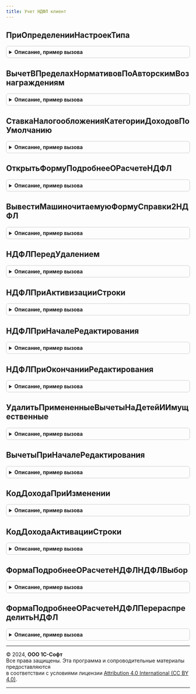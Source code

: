 ```yaml
---
title: Учет НДФЛ клиент
---
```



## ПриОпределенииНастроекТипа
<details style="margin: 1em 0; padding: 0.5em; border: 1px solid #ccc; border-radius: 6px;">

<summary style="font-weight: bold; cursor: pointer;">Описание, пример вызова</summary>

```bsl

// См. ЗарплатаКадрыКлиент.НастройкиТипа.
Процедура ПриОпределенииНастроекТипа(Тип, НастройкиТипа) Экспорт
```

Пример вызова
```bsl
УчетНДФЛКлиент.ПриОпределенииНастроекТипа(Тип, НастройкиТипа) 
```
</details>

## ВычетВПределахНормативовПоАвторскимВознаграждениям
<details style="margin: 1em 0; padding: 0.5em; border: 1px solid #ccc; border-radius: 6px;">

<summary style="font-weight: bold; cursor: pointer;">Описание, пример вызова</summary>

```bsl

//  Возвращаемое значение:
//  	Тип СправочникСсылка.ВидыВычетовНДФЛ, вычет с кодом 405
//
Функция ВычетВПределахНормативовПоАвторскимВознаграждениям() Экспорт
```

Пример вызова
```bsl
Результат = УчетНДФЛКлиент.ВычетВПределахНормативовПоАвторскимВознаграждениям() 
```
</details>

## СтавкаНалогообложенияКатегорииДоходовПоУмолчанию
<details style="margin: 1em 0; padding: 0.5em; border: 1px solid #ccc; border-radius: 6px;">

<summary style="font-weight: bold; cursor: pointer;">Описание, пример вызова</summary>

```bsl

// Возвращает одну из трех ставок налогообложения нерезидента, наиболее соответствующих доходу.
//
// Параметры:
//	КатегорияДохода - ПеречислениеСсылка.КатегорииДоходовНДФЛ -
//
// Возвращаемое значение:
//	Тип ПеречислениеСсылка.НДФЛСтавкиНалогообложенияРезидента.
//
Функция СтавкаНалогообложенияКатегорииДоходовПоУмолчанию(КатегорияДохода) Экспорт
```

Пример вызова
```bsl
Результат = УчетНДФЛКлиент.СтавкаНалогообложенияКатегорииДоходовПоУмолчанию(КатегорияДохода) 
```
</details>

## ОткрытьФормуПодробнееОРасчетеНДФЛ
<details style="margin: 1em 0; padding: 0.5em; border: 1px solid #ccc; border-radius: 6px;">

<summary style="font-weight: bold; cursor: pointer;">Описание, пример вызова</summary>

```bsl

// Процедура открывает общую форму, показывающую, какие вычеты были применены при расчете НДФЛ в документе.
//
// Параметры:
//	Организация									- СправочникСсылка.Организации
//	Владелец									- ФормаКлиентскогоПриложения, элемент, в который необходимо возвратить результат оповещения.
//	МесяцНачисления								- Дата
//	СотрудникФизическоеЛицо						- СправочникСсылка.Сотрудники
//												- СправочникСсылка.ФизическиеЛица
//	НеРаспределятьПоИсточникамФинансирования	- Булево, Истина - если распределение производится документом.
//
// Возвращаемое значение
//	Форма при закрытии отправляет оповещение владельцу, с которым передается содержимое ТЧ НДФЛ и
//	ПримененныеВычетыНаДетейИИмущественные.
//
Процедура ОткрытьФормуПодробнееОРасчетеНДФЛ(Организация, Владелец, МесяцНачисления, СотрудникФизическоеЛицо, НеРаспределятьПоИсточникамФинансирования = Ложь, ОбработчикВыбора = Неопределено) Экспорт
```

Пример вызова
```bsl
УчетНДФЛКлиент.ОткрытьФормуПодробнееОРасчетеНДФЛ(Организация, Владелец, МесяцНачисления, СотрудникФизическоеЛицо, НеРаспределятьПоИсточникамФинансирования, ОбработчикВыбора);
```
</details>

## ВывестиМашиночитаемуюФормуСправки2НДФЛ
<details style="margin: 1em 0; padding: 0.5em; border: 1px solid #ccc; border-radius: 6px;">

<summary style="font-weight: bold; cursor: pointer;">Описание, пример вызова</summary>

```bsl

// Формирует и выводит на экран печатные формы с двумерным штрих-кодом PDF417.
//
// Параметры:
//	КомандыПечати - ТаблицаЗначений - состав полей см. в функции УправлениеПечатью.СоздатьКоллекциюКомандПечати.
//
Функция ВывестиМашиночитаемуюФормуСправки2НДФЛ(ОписаниеКоманды) Экспорт
```

Пример вызова
```bsl
Результат = УчетНДФЛКлиент.ВывестиМашиночитаемуюФормуСправки2НДФЛ(ОписаниеКоманды) 
```
</details>

## НДФЛПередУдалением
<details style="margin: 1em 0; padding: 0.5em; border: 1px solid #ccc; border-radius: 6px;">

<summary style="font-weight: bold; cursor: pointer;">Описание, пример вызова</summary>

```bsl

Процедура НДФЛПередУдалением(Форма, НДФЛВыделенныеСтроки, Отказ) Экспорт
```

Пример вызова
```bsl
УчетНДФЛКлиент.НДФЛПередУдалением(Форма, НДФЛВыделенныеСтроки, Отказ) 
```
</details>

## НДФЛПриАктивизацииСтроки
<details style="margin: 1em 0; padding: 0.5em; border: 1px solid #ccc; border-radius: 6px;">

<summary style="font-weight: bold; cursor: pointer;">Описание, пример вызова</summary>

```bsl

Процедура НДФЛПриАктивизацииСтроки(Форма) Экспорт
```

Пример вызова
```bsl
УчетНДФЛКлиент.НДФЛПриАктивизацииСтроки(Форма) 
```
</details>

## НДФЛПриНачалеРедактирования
<details style="margin: 1em 0; padding: 0.5em; border: 1px solid #ccc; border-radius: 6px;">

<summary style="font-weight: bold; cursor: pointer;">Описание, пример вызова</summary>

```bsl

Процедура НДФЛПриНачалеРедактирования(Форма, ТекущиеДанные, НоваяСтрока, Копирование) Экспорт
```

Пример вызова
```bsl
УчетНДФЛКлиент.НДФЛПриНачалеРедактирования(Форма, ТекущиеДанные, НоваяСтрока, Копирование) 
```
</details>

## НДФЛПриОкончанииРедактирования
<details style="margin: 1em 0; padding: 0.5em; border: 1px solid #ccc; border-radius: 6px;">

<summary style="font-weight: bold; cursor: pointer;">Описание, пример вызова</summary>

```bsl

Процедура НДФЛПриОкончанииРедактирования(Форма) Экспорт
```

Пример вызова
```bsl
УчетНДФЛКлиент.НДФЛПриОкончанииРедактирования(Форма) 
```
</details>

## УдалитьПримененныеВычетыНаДетейИИмущественные
<details style="margin: 1em 0; padding: 0.5em; border: 1px solid #ccc; border-radius: 6px;">

<summary style="font-weight: bold; cursor: pointer;">Описание, пример вызова</summary>

```bsl

Процедура УдалитьПримененныеВычетыНаДетейИИмущественные(Форма) Экспорт
```

Пример вызова
```bsl
УчетНДФЛКлиент.УдалитьПримененныеВычетыНаДетейИИмущественные(Форма) 
```
</details>

## ВычетыПриНачалеРедактирования
<details style="margin: 1em 0; padding: 0.5em; border: 1px solid #ccc; border-radius: 6px;">

<summary style="font-weight: bold; cursor: pointer;">Описание, пример вызова</summary>

```bsl

Процедура ВычетыПриНачалеРедактирования(СтрокаПримененныеВычетыНаДетейИИмущественные, НоваяСтрока, СтрокаИсточникЗаполнения) Экспорт
```

Пример вызова
```bsl
УчетНДФЛКлиент.ВычетыПриНачалеРедактирования(СтрокаПримененныеВычетыНаДетейИИмущественные, НоваяСтрока, СтрокаИсточникЗаполнения) 
```
</details>

## КодДоходаПриИзменении
<details style="margin: 1em 0; padding: 0.5em; border: 1px solid #ccc; border-radius: 6px;">

<summary style="font-weight: bold; cursor: pointer;">Описание, пример вызова</summary>

```bsl

Процедура КодДоходаПриИзменении(Форма, ГодНалоговогоПериода, ИмяТаблицы, КодДоходаИмяРеквизита, ИмяПоляКодВычета, КодВычетаИмяРеквизита, СуммаВычетаИмяРеквизита = "") Экспорт
```

Пример вызова
```bsl
УчетНДФЛКлиент.КодДоходаПриИзменении(Форма, ГодНалоговогоПериода, ИмяТаблицы, КодДоходаИмяРеквизита, ИмяПоляКодВычета, КодВычетаИмяРеквизита, СуммаВычетаИмяРеквизита);
```
</details>

## КодДоходаАктивацииСтроки
<details style="margin: 1em 0; padding: 0.5em; border: 1px solid #ccc; border-radius: 6px;">

<summary style="font-weight: bold; cursor: pointer;">Описание, пример вызова</summary>

```bsl

Процедура КодДоходаАктивацииСтроки(Форма, ГодНалоговогоПериода, ИмяТаблицы, КодДоходаИмяРеквизита, ИмяПоляКодВычета) Экспорт
```

Пример вызова
```bsl
УчетНДФЛКлиент.КодДоходаАктивацииСтроки(Форма, ГодНалоговогоПериода, ИмяТаблицы, КодДоходаИмяРеквизита, ИмяПоляКодВычета) 
```
</details>

## ФормаПодробнееОРасчетеНДФЛНДФЛВыбор
<details style="margin: 1em 0; padding: 0.5em; border: 1px solid #ccc; border-radius: 6px;">

<summary style="font-weight: bold; cursor: pointer;">Описание, пример вызова</summary>

```bsl

Процедура ФормаПодробнееОРасчетеНДФЛНДФЛВыбор(Форма, Элемент, ВыбраннаяСтрока, Поле, СтандартнаяОбработка, ОписаниеТаблицыНДФЛ, МесяцНачисления, Организация) Экспорт
```

Пример вызова
```bsl
УчетНДФЛКлиент.ФормаПодробнееОРасчетеНДФЛНДФЛВыбор(Форма, Элемент, ВыбраннаяСтрока, Поле, СтандартнаяОбработка, ОписаниеТаблицыНДФЛ, МесяцНачисления, Организация) 
```
</details>

## ФормаПодробнееОРасчетеНДФЛПерераспределитьНДФЛ
<details style="margin: 1em 0; padding: 0.5em; border: 1px solid #ccc; border-radius: 6px;">

<summary style="font-weight: bold; cursor: pointer;">Описание, пример вызова</summary>

```bsl

Процедура ФормаПодробнееОРасчетеНДФЛПерераспределитьНДФЛ(СтрокаНДФЛ, РаботаВБюджетномУчреждении) Экспорт
```

Пример вызова
```bsl
УчетНДФЛКлиент.ФормаПодробнееОРасчетеНДФЛПерераспределитьНДФЛ(СтрокаНДФЛ, РаботаВБюджетномУчреждении) 
```
</details>

---

© 2024, **ООО 1С-Софт**  
Все права защищены. Эта программа и сопроводительные материалы предоставляются  
в соответствии с условиями лицензии [Attribution 4.0 International (CC BY 4.0)](https://creativecommons.org/licenses/by/4.0/legalcode).

---
